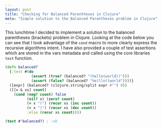 ```yaml
---
layout: post
title: "Checking for Balanced Parentheses in Clojure"
meta: "Simple solution to the Balanced Parentheses problem in Clojure"
---
```


This lunchtime I decided to implement a solution to the balanced parentheses (brackets) problem in Clojure.
Looking at the code below you can see that I took advantage of the `cond` macro to more clearly express the recursive algorithms intent.
I have also provided a couple of test assertions which are stored in the vars metadata and called using the core libraries `test` function.
<!--more-->

```clojure
(defn balanced?
  {:test #(do
            (assert (true? (balanced? "(hello(world))")))
            (assert (false? (balanced? "he)llo()world"))))}
  ([expr] (balanced? (clojure.string/split expr #"") 0))
  ([[x & xs] count]
    (cond (neg? count) false
          (nil? x) (zero? count)
          (= x "(") (recur xs (inc count))
          (= x ")") (recur xs (dec count))
          :else (recur xs count))))

(test #'balanced?) ; :ok
```
